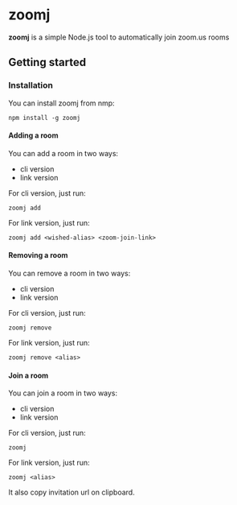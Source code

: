 # zoomj

**zoomj** is a simple Node.js tool to automatically join zoom.us rooms

## Getting started

### Installation

You can install zoomj from nmp:
```
npm install -g zoomj
```

#### Adding a room

You can add a room in two ways:
* cli version
* link version

For cli version, just run:
```
zoomj add
```

For link version, just run:
```
zoomj add <wished-alias> <zoom-join-link>
```

#### Removing a room

You can remove a room in two ways:
* cli version
* link version

For cli version, just run:
```
zoomj remove
```

For link version, just run:
```
zoomj remove <alias>
```

#### Join a room

You can join a room in two ways:
* cli version
* link version

For cli version, just run:
```
zoomj
```

For link version, just run:
```
zoomj <alias>
```

It also copy invitation url on clipboard.